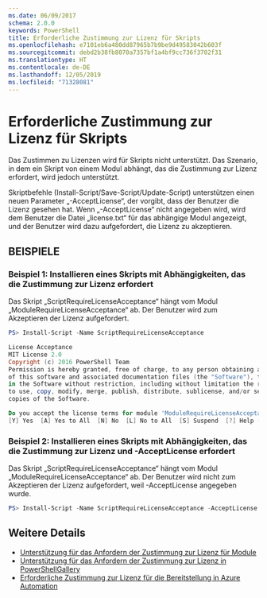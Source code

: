 ```yaml
---
ms.date: 06/09/2017
schema: 2.0.0
keywords: PowerShell
title: Erforderliche Zustimmung zur Lizenz für Skripts
ms.openlocfilehash: e7101eb6a480dd87965b7b9be9d49583042b603f
ms.sourcegitcommit: debd2b38fb8070a7357bf1a4bf9cc736f3702f31
ms.translationtype: HT
ms.contentlocale: de-DE
ms.lasthandoff: 12/05/2019
ms.locfileid: "71328081"
---
```

# <a name="requiring-license-acceptance-for-scripts"></a>Erforderliche Zustimmung zur Lizenz für Skripts

Das Zustimmen zu Lizenzen wird für Skripts nicht unterstützt. Das Szenario, in dem ein Skript von einem Modul abhängt, das die Zustimmung zur Lizenz erfordert, wird jedoch unterstützt.

Skriptbefehle (Install-Script/Save-Script/Update-Script) unterstützen einen neuen Parameter „-AcceptLicense“, der vorgibt, dass der Benutzer die Lizenz gesehen hat. Wenn „-AcceptLicense“ nicht angegeben wird, wird dem Benutzer die Datei „license.txt“ für das abhängige Modul angezeigt, und der Benutzer wird dazu aufgefordert, die Lizenz zu akzeptieren.

## <a name="examples"></a>BEISPIELE

### <a name="example-1-install-script-with-dependencies-requiring-license-acceptance"></a>Beispiel 1: Installieren eines Skripts mit Abhängigkeiten, das die Zustimmung zur Lizenz erfordert

Das Skript „ScriptRequireLicenseAcceptance“ hängt vom Modul „ModuleRequireLicenseAcceptance“ ab. Der Benutzer wird zum Akzeptieren der Lizenz aufgefordert.

```PowerShell
PS> Install-Script -Name ScriptRequireLicenseAcceptance

License Acceptance
MIT License 2.0
Copyright (c) 2016 PowerShell Team
Permission is hereby granted, free of charge, to any person obtaining a copy
of this software and associated documentation files (the "Software"), to deal
in the Software without restriction, including without limitation the rights
to use, copy, modify, merge, publish, distribute, sublicense, and/or sell
copies of the Software.

Do you accept the license terms for module 'ModuleRequireLicenseAcceptance'.
[Y] Yes  [A] Yes to All  [N] No  [L] No to All  [S] Suspend  [?] Help (default is "N"):
```

### <a name="example-2-install-script-with-dependencies-requiring-license-acceptance-and--acceptlicense"></a>Beispiel 2: Installieren eines Skripts mit Abhängigkeiten, das die Zustimmung zur Lizenz und -AcceptLicense erfordert

Das Skript „ScriptRequireLicenseAcceptance“ hängt vom Modul „ModuleRequireLicenseAcceptance“ ab. Der Benutzer wird nicht zum Akzeptieren der Lizenz aufgefordert, weil -AcceptLicense angegeben wurde.

```PowerShell
PS> Install-Script -Name ScriptRequireLicenseAcceptance -AcceptLicense
```

## <a name="more-details"></a>Weitere Details

- [Unterstützung für das Anfordern der Zustimmung zur Lizenz für Module](module-license-acceptance.md)
- [Unterstützung für das Anfordern der Zustimmung zur Lizenz in PowerShellGallery](../how-to/working-with-packages/packages-that-require-license-acceptance.md)
- [Erforderliche Zustimmung zur Lizenz für die Bereitstellung in Azure Automation](../how-to/working-with-packages/deploy-to-azure-automation.md)
